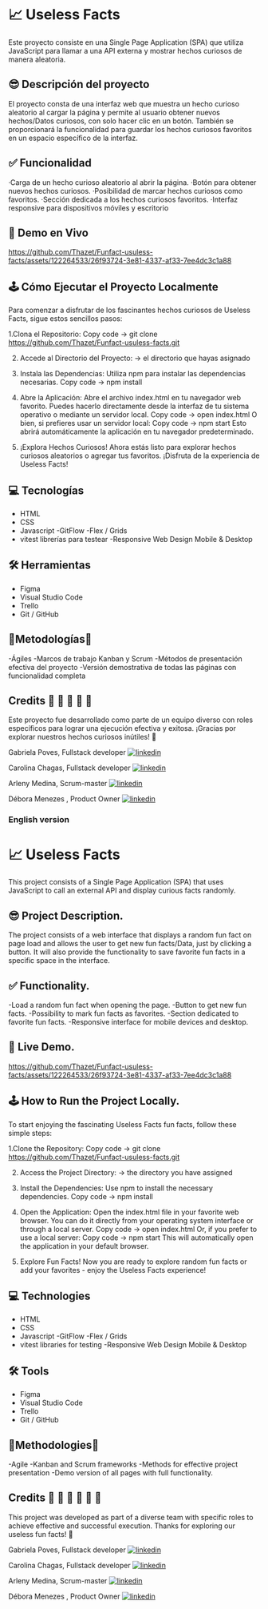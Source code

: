 # 📈 Useless Facts 

Este proyecto consiste en una Single Page Application (SPA) que utiliza JavaScript para llamar a una API externa y mostrar hechos curiosos de manera aleatoria.

## 😎 Descripción del proyecto

El proyecto consta de una interfaz web que muestra un hecho curioso aleatorio al cargar la página y permite al usuario obtener nuevos hechos/Datos curiosos, con solo hacer clic en un botón. También se proporcionará la funcionalidad para guardar los hechos curiosos favoritos en un espacio específico de la interfaz.

## ✅ Funcionalidad

·Carga de un hecho curioso aleatorio al abrir la página.
·Botón para obtener nuevos hechos curiosos.
·Posibilidad de marcar hechos curiosos como favoritos.
·Sección dedicada a los hechos curiosos favoritos.
·Interfaz responsive para dispositivos móviles y escritorio

## 🚀 Demo en Vivo


https://github.com/Thazet/Funfact-usuless-facts/assets/122264533/26f93724-3e81-4337-af33-7ee4dc3c1a88

## 🕹️ Cómo Ejecutar el Proyecto Localmente

Para comenzar a disfrutar de los fascinantes hechos curiosos de Useless Facts, sigue estos sencillos pasos:

1.Clona el Repositorio:
Copy code -> git clone https://github.com/Thazet/Funfact-usuless-facts.git

2. Accede al Directorio del Proyecto:
 -> el directorio que hayas asignado

3. Instala las Dependencias:
Utiliza npm para instalar las dependencias necesarias.
Copy code -> npm install

4. Abre la Aplicación:
Abre el archivo index.html en tu navegador web favorito. Puedes hacerlo directamente desde la interfaz de tu sistema operativo o mediante un servidor local.
Copy code -> open index.html
O bien, si prefieres usar un servidor local:
Copy code -> npm start
Esto abrirá automáticamente la aplicación en tu navegador predeterminado.

5. ¡Explora Hechos Curiosos!
Ahora estás listo para explorar hechos curiosos aleatorios o agregar tus favoritos. ¡Disfruta de la experiencia de Useless Facts!

## 💻 Tecnologías

- HTML
- CSS
- Javascript
-GitFlow
-Flex / Grids
- vitest librerías para testear
-Responsive Web Design Mobile & Desktop

## 🛠 Herramientas

- Figma
- Visual Studio Code
- Trello
- Git / GitHub

## 🎿Metodologías🎿

-Ágiles
-Marcos de trabajo Kanban y Scrum
-Métodos de presentación efectiva del proyecto
-Versión demostrativa de todas las páginas con funcionalidad completa

## Credits 🍂 🌿 🍄 🌱 🌼

Este proyecto fue desarrollado como parte de un equipo diverso con roles específicos para lograr una ejecución efectiva y exitosa. ¡Gracias por explorar nuestros hechos curiosos inútiles! 🌟

Gabriela Poves, Fullstack developer [![linkedin](https://img.shields.io/badge/linkedin-0A66C2?style=for-the-badge&logo=linkedin&logoColor=white)](https://www.linkedin.com)

Carolina Chagas, Fullstack developer [![linkedin](https://img.shields.io/badge/linkedin-0A66C2?style=for-the-badge&logo=linkedin&logoColor=white)](https://www.linkedin.com/in/tcarolina)

Arleny Medina, Scrum-master [![linkedin](https://img.shields.io/badge/linkedin-0A66C2?style=for-the-badge&logo=linkedin&logoColor=white)](https://www.linkedin.com/in/arleny-medina-prince-535b4597)

Débora Menezes , Product Owner [![linkedin](https://img.shields.io/badge/linkedin-0A66C2?style=for-the-badge&logo=linkedin&logoColor=white)](https://www.linkedin.com/in/d%C3%A9bora-sofia-menezes/)


### English version

# 📈 Useless Facts 

This project consists of a Single Page Application (SPA) that uses JavaScript to call an external API and display curious facts randomly.

## 😎 Project Description.

The project consists of a web interface that displays a random fun fact on page load and allows the user to get new fun facts/Data, just by clicking a button. It will also provide the functionality to save favorite fun facts in a specific space in the interface.

## ✅ Functionality.

-Load a random fun fact when opening the page.
-Button to get new fun facts.
-Possibility to mark fun facts as favorites.
-Section dedicated to favorite fun facts.
-Responsive interface for mobile devices and desktop.

## 🚀 Live Demo.

https://github.com/Thazet/Funfact-usuless-facts/assets/122264533/26f93724-3e81-4337-af33-7ee4dc3c1a88

## 🕹️ How to Run the Project Locally.

To start enjoying the fascinating Useless Facts fun facts, follow these simple steps:

1.Clone the Repository:
Copy code -> git clone https://github.com/Thazet/Funfact-usuless-facts.git

2. Access the Project Directory:
 -> the directory you have assigned

3. Install the Dependencies:
Use npm to install the necessary dependencies.
Copy code -> npm install

4. Open the Application:
Open the index.html file in your favorite web browser. You can do it directly from your operating system interface or through a local server.
Copy code -> open index.html
Or, if you prefer to use a local server:
Copy code -> npm start
This will automatically open the application in your default browser.

5. Explore Fun Facts!
Now you are ready to explore random fun facts or add your favorites - enjoy the Useless Facts experience!

## 💻 Technologies

- HTML
- CSS
- Javascript
-GitFlow
-Flex / Grids
- vitest libraries for testing
-Responsive Web Design Mobile & Desktop

## 🛠 Tools

- Figma
- Visual Studio Code
- Trello
- Git / GitHub

## 🎿Methodologies🎿

-Agile
-Kanban and Scrum frameworks
-Methods for effective project presentation
-Demo version of all pages with full functionality.

## Credits 🍂 🌿 🍄 🍄 🌱 🌼

This project was developed as part of a diverse team with specific roles to achieve effective and successful execution. Thanks for exploring our useless fun facts! 🌟

Gabriela Poves, Fullstack developer [![linkedin](https://img.shields.io/badge/linkedin-0A66C2?style=for-the-badge&logo=linkedin&logoColor=white)](https://www.linkedin.com)

Carolina Chagas, Fullstack developer [![linkedin](https://img.shields.io/badge/linkedin-0A66C2?style=for-the-badge&logo=linkedin&logoColor=white)](https://www.linkedin.com/in/tcarolina)

Arleny Medina, Scrum-master [![linkedin](https://img.shields.io/badge/linkedin-0A66C2?style=for-the-badge&logo=linkedin&logoColor=white)](https://www.linkedin.com/in/arleny-medina-prince-535b4597)

Débora Menezes , Product Owner [![linkedin](https://img.shields.io/badge/linkedin-0A66C2?style=for-the-badge&logo=linkedin&logoColor=white)](https://www.linkedin.com/in/d%C3%A9bora-sofia-menezes/)
